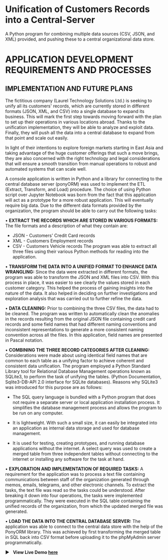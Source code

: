 # Unification of Customers Records into a Central-Server
A Python program for combining multiple data sources (CSV, JSON, and XML) provided, and pushing these to a central organizational data store.
# APPLICATION DEVELOPMENT REQUIREMENTS AND PROCESSES
## IMPLEMENTATION AND FUTURE PLANS
The fictitious company (Laurel Technology Solutions Ltd.) is seeking to unify all its customers' records, which are currently stored in 
different formats (JSON, XML, and CSV) into a single database to expand its business. This will 
mark the first step towards moving forward with the plan to set up their operations in various
locations abroad. Thanks to the unification implementation, they will be able to analyze and exploit data. 
Finally, they will push all the data into a central database to 
expand from that point and scale out easily.

In light of their intentions to explore foreign markets starting in East Asia and taking advantage 
of the huge customer offerings that such a move brings, they are also concerned with the right 
technology and legal considerations that will ensure a smooth transition from manual 
operations to robust and automated systems that can scale well.

A console application is written in Python and a library for connecting to the central database 
server (ponyORM) was used to implement the ETL (Extract, Transform, and Load) procedure. 
The choice of using Python script over Jupyter Notebook was born from the fact that this 
application will act as a prototype for a more robust application. This will eventually require big data.
Due to the different data formats provided by the organization, the program should be 
able to carry out the following tasks:

• **EXTRACT THE RECORDS WHICH ARE STORED IN VARIOUS FORMATS:** The file formats 
and a description of what they contain are:
- JSON - Customers' Credit Card records
- XML - Customers Employment records
- CSV - Customers Vehicle records
The program was able to extract all three files using their various Python methods for 
reading into the application.

• **TRANSFORM THE DATA INTO A UNIFIED FORMAT TO ENHANCE DATA WRANGLING:** 
Since the data were extracted in different formats, the program was able to transform 
the JSON and XML files into CSV. With this process in place, it was easier to see clearly 
the values stored in each customer category. This helped the process of gaining insights 
into the nature of the data. It also helped in deciding on further investigations and 
exploration analysis that was carried out to further refine the data.

• **DATA CLEANING:** Prior to combining the three CSV files, the data had to be cleaned. The
program was written to automatically clean the anomalies in the records resulting from 
the original JSON file containing credit card records and some field names that had 
different naming conventions and inconsistent representations to generate a more 
consistent naming convention across all the files. In this application, field names are 
presented in Pascal notation.

• **COMBINING THE THREE RECORD CATEGORIES AFTER CLEANING:** Considerations were 
made about using identical field names that are common to each table as a unifying
factor to achieve coherent and consistent data unification. The program employed a 
Python Standard Library tool for Relational Database Management operations known as 
SQLite3, to perform the task of unifying the tables. (Python Documentation, Sqlite3-DB-API 2.0 interface for SQLite databases). 
Reasons why SQLite3 was introduced for this purpose are as follows:

- The SQL query language is bundled with a Python program that does not require a 
separate server or local application installation process. It simplifies the database 
management process and allows the program to be run on any computer.

- It is lightweight. With such a small size, it can easily be integrated into an application 
as internal data storage and used for database management.

- It is used for testing, creating prototypes, and running database applications without 
the internet. A select query was used to create a merged table from three 
independent tables without connecting to the internet or installing any software for 
the task at hand.

• **EXPLORATION AND IMPLEMENTATION OF REQUIRED TASKS:** A requirement for the 
application was to process a text file containing communications between staff of the 
organization generated through memos, emails, telegrams, and other electronic 
channels. To extract the tasks, the text file was read so the tasks could be understood. 
After breaking it down into four operations, the tasks were implemented 
programmatically. They were executed in the SQL table containing the unified records of 
the organization, from which the updated merged file was generated.

• **LOAD THE DATA INTO THE CENTRAL DATABASE SERVER:** The application was able to 
connect to the central data store with the help of the PonyORM library. This was 
achieved by first transforming the merged table in SQL back into CSV format before 
uploading it to the phpMyAdmin server programmatically.

:arrow_forward: &nbsp; **View Live Demo [here](https://youtu.be/5Q7hC-6v1Gk)**
